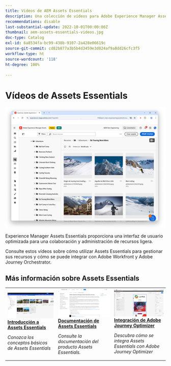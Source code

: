 ```yaml
---
title: Vídeos de AEM Assets Essentials
description: Una colección de vídeos para Adobe Experience Manager Assets Essentials
recommendations: disable
last-substantial-update: 2022-10-01T00:00:00Z
thumbnail: aem-assets-essentials-videos.jpg
doc-type: Catalog
exl-id: 6a8534fa-bc99-438b-9107-2a428e06619c
source-git-commit: cd82b877a3b5b4d3459e3d024af9a8dd26cfc3f5
workflow-type: ht
source-wordcount: '118'
ht-degree: 100%

---
```


# Vídeos de Assets Essentials

![Assets Essentials](./assets/overview/hero.png)

Experience Manager Assets Essentials proporciona una interfaz de usuario optimizada para una colaboración y administración de recursos ligera.

Consulte estos vídeos sobre cómo utilizar Assets Essentials para gestionar sus recursos y cómo se puede integrar con Adobe Workfront y Adobe Journey Orchestrator.

## Más información sobre Assets Essentials

<table>
<td>
   <a href="./basics/managing.md">
   <img alt="Introducción a Assets Essentials" src="./assets/overview/getting-started.png" />
   </a>
   <div>
      <a href="./basics/managing.md">
      <strong>Introducción a Assets Essentials</strong>
      </a>
   </div>
   <p>
      <em>Conozca los conceptos básicos de Assets Essentials</em>
   </p>
</td>
<td>
   <a href="https://experienceleague.adobe.com/docs/experience-manager-assets-essentials/help/introduction.html?lang=es">
   <img alt="Documentación de Assets Essentials" src="./assets/overview/assets-essentials-docs.png"/>
   </a>
   <div>
      <a href="https://experienceleague.adobe.com/docs/experience-manager-assets-essentials/help/introduction.html?lang=es">
      <strong>Documentación de Assets Essentials</strong>
      </a>
   </div>
   <p>
      <em>Consulte la documentación del producto Assets Essentials.</em>
   <p>
</td>
<td>
   <a href="https://experienceleague.adobe.com/docs/journey-optimizer-learn/tutorials/create-messages/create-email-content-with-the-message-editor.html?lang=es">
   <img alt="Adobe Journey Optimizer y Assets Essentials" src="./assets/overview/adobe-journey-optimizer.png" />
   </a>
   <div>
      <a href="https://experienceleague.adobe.com/docs/journey-optimizer-learn/tutorials/create-messages/create-email-content-with-the-message-editor.html?lang=es">
      <strong>Integración de Adobe Journey Optimizer</strong>
      </a>
   </div>
   <p>
      <em>Descubra cómo se integra Assets Essentials con Adobe Journey Optimizer</em>
   <p>
</td>
</table>
